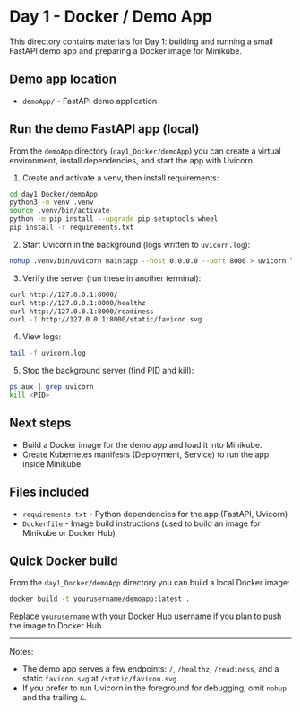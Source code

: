 # Day 1 - Docker / Demo App

This directory contains materials for Day 1: building and running a small FastAPI demo app and preparing a Docker image for Minikube.

## Demo app location

- `demoApp/` - FastAPI demo application

## Run the demo FastAPI app (local)

From the `demoApp` directory (`day1_Docker/demoApp`) you can create a virtual environment, install dependencies, and start the app with Uvicorn.

1) Create and activate a venv, then install requirements:

```bash
cd day1_Docker/demoApp
python3 -m venv .venv
source .venv/bin/activate
python -m pip install --upgrade pip setuptools wheel
pip install -r requirements.txt
```

2) Start Uvicorn in the background (logs written to `uvicorn.log`):

```bash
nohup .venv/bin/uvicorn main:app --host 0.0.0.0 --port 8000 > uvicorn.log 2>&1 &
```

3) Verify the server (run these in another terminal):

```bash
curl http://127.0.0.1:8000/
curl http://127.0.0.1:8000/healthz
curl http://127.0.0.1:8000/readiness
curl -I http://127.0.0.1:8000/static/favicon.svg
```

4) View logs:

```bash
tail -f uvicorn.log
```

5) Stop the background server (find PID and kill):

```bash
ps aux | grep uvicorn
kill <PID>
```

## Next steps

- Build a Docker image for the demo app and load it into Minikube.
- Create Kubernetes manifests (Deployment, Service) to run the app inside Minikube.

## Files included

- `requirements.txt` - Python dependencies for the app (FastAPI, Uvicorn)
- `Dockerfile` - Image build instructions (used to build an image for Minikube or Docker Hub)

## Quick Docker build

From the `day1_Docker/demoApp` directory you can build a local Docker image:

```bash
docker build -t yourusername/demoapp:latest .
```

Replace `yourusername` with your Docker Hub username if you plan to push the image to Docker Hub.

---

Notes:
- The demo app serves a few endpoints: `/`, `/healthz`, `/readiness`, and a static `favicon.svg` at `/static/favicon.svg`.
- If you prefer to run Uvicorn in the foreground for debugging, omit `nohup` and the trailing `&`.
